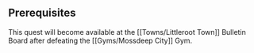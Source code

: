 ## Prerequisites

This quest will become available at the [[Towns/Littleroot Town]] Bulletin Board after defeating the [[Gyms/Mossdeep City]] Gym.